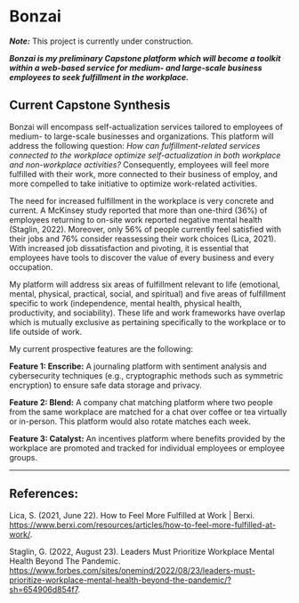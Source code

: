 # Bonzai

***Note:*** This project is currently under construction.

***Bonzai is my preliminary Capstone platform which will become a toolkit within a web-based service for medium- and large-scale business employees to seek fulfillment in the workplace.***

## Current Capstone Synthesis

Bonzai will encompass self-actualization services tailored to employees of medium- to large-scale businesses and organizations. This platform will address the following question: *How can fulfillment-related services connected to the workplace optimize self-actualization in both workplace and non-workplace activities?* Consequently, employees will feel more fulfilled with their work, more connected to their business of employ, and more compelled to take initiative to optimize work-related activities. 

The need for increased fulfillment in the workplace is very concrete and current. A McKinsey study reported that more than one-third (36%) of employees returning to on-site work reported negative mental health (Staglin, 2022). Moreover, only 56% of people currently feel satisfied with their jobs and 76% consider reassessing their work choices (Lica, 2021). With increased job dissatisfaction and pivoting, it is essential that employees have tools to discover the value of every business and every occupation.

My platform will address six areas of fulfillment relevant to life (emotional, mental, physical, practical, social, and spiritual) and five areas of fulfillment specific to work (independence, mental health, physical health, productivity, and sociability). These life and work frameworks have overlap which is mutually exclusive as pertaining specifically to the workplace or to life outside of work. 

My current prospective features are the following:

**Feature 1: Enscribe:** A journaling platform with sentiment analysis and cybersecurity techniques (e.g., cryptographic methods such as symmetric encryption) to ensure safe data storage and privacy.

**Feature 2: Blend:** A company chat matching platform where two people from the same workplace are matched for a chat over coffee or tea virtually or in-person. This platform would also rotate matches each week.

**Feature 3: Catalyst:** An incentives platform where benefits provided by the workplace are promoted and tracked for individual employees or employee groups.

--------------------

## References:

Lica, S. (2021, June 22). How to Feel More Fulfilled at Work | Berxi. https://www.berxi.com/resources/articles/how-to-feel-more-fulfilled-at-work/.

Staglin, G. (2022, August 23). Leaders Must Prioritize Workplace Mental Health Beyond The Pandemic. https://www.forbes.com/sites/onemind/2022/08/23/leaders-must-prioritize-workplace-mental-health-beyond-the-pandemic/?sh=654906d854f7.
